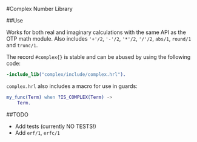 #Complex Number Library

##Use

Works for both real and imaginary calculations with the same API as the OTP math
module. Also includes `'+'/2`, `'-'/2`, `'*'/2`, `'/'/2`, `abs/1`, `round/1` and
`trunc/1`.

The record `#complex{}` is stable and can be abused by using the following code:
``` erlang
-include_lib("complex/include/complex.hrl").
```
`complex.hrl` also includes a macro for use in guards:
``` erlang
my_func(Term) when ?IS_COMPLEX(Term) ->
	Term.
```
##TODO

* Add tests (currently NO TESTS!)
* Add `erf/1`, `erfc/1`